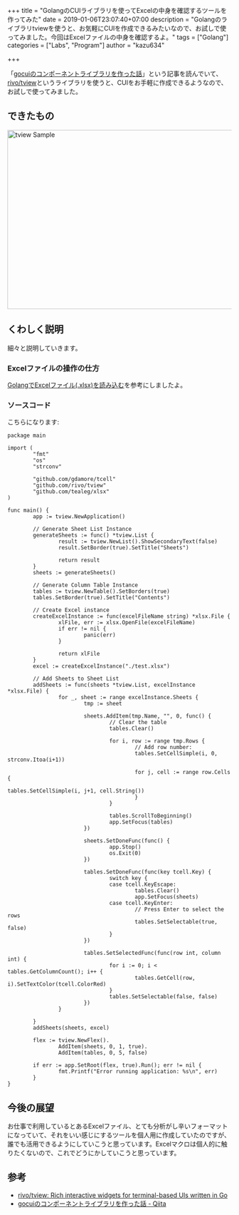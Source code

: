 +++
title = "GolangのCUIライブラリを使ってExcelの中身を確認するツールを作ってみた"
date = 2019-01-06T23:07:40+07:00
description = "Golangのライブラリtviewを使うと、お気軽にCUIを作成できるみたいなので、お試しで使ってみました。今回はExcelファイルの中身を確認するよ。"
tags = ["Golang"]
categories = ["Labs", "Program"]
author = "kazu634"

+++

「[gocuiのコンポーネントライブラリを作った話](https://qiita.com/gorilla0513/items/ea26398e6dfcaf0674c2)」という記事を読んでいて、[rivo/tview](https://github.com/rivo/tview)というライブラリを使うと、CUIをお手軽に作成できるようなので、お試しで使ってみました。

## できたもの
<a data-flickr-embed="true"  href="https://www.flickr.com/photos/42332031@N02/45718165635/in/dateposted/" title="tview Sample"><img src="https://farm5.staticflickr.com/4849/45718165635_328355a940_z.jpg" width="640" height="402" alt="tview Sample"></a><script async src="//embedr.flickr.com/assets/client-code.js" charset="utf-8"></script>

## くわしく説明
細々と説明していきます。

### Excelファイルの操作の仕方
[GolangでExcelファイル\(\.xlsx\)を読み込む](http://localhost:1313/2017/09/03/golang-to-handle-xlsx-files/)を参考にしましたよ。

### ソースコード
こちらになります:

```
package main

import (
        "fmt"
        "os"
        "strconv"

        "github.com/gdamore/tcell"
        "github.com/rivo/tview"
        "github.com/tealeg/xlsx"
)

func main() {
        app := tview.NewApplication()

        // Generate Sheet List Instance
        generateSheets := func() *tview.List {
                result := tview.NewList().ShowSecondaryText(false)
                result.SetBorder(true).SetTitle("Sheets")

                return result
        }
        sheets := generateSheets()

        // Generate Column Table Instance
        tables := tview.NewTable().SetBorders(true)
        tables.SetBorder(true).SetTitle("Contents")

        // Create Excel instance
        createExcelInstance := func(excelFileName string) *xlsx.File {
                xlFile, err := xlsx.OpenFile(excelFileName)
                if err != nil {
                        panic(err)
                }

                return xlFile
        }
        excel := createExcelInstance("./test.xlsx")

        // Add Sheets to Sheet List
        addSheets := func(sheets *tview.List, excelInstance *xlsx.File) {
                for _, sheet := range excelInstance.Sheets {
                        tmp := sheet

                        sheets.AddItem(tmp.Name, "", 0, func() {
                                // Clear the table
                                tables.Clear()

                                for i, row := range tmp.Rows {
                                        // Add row number:
                                        tables.SetCellSimple(i, 0, strconv.Itoa(i+1))

                                        for j, cell := range row.Cells {
                                                tables.SetCellSimple(i, j+1, cell.String())
                                        }
                                }

                                tables.ScrollToBeginning()
                                app.SetFocus(tables)
                        })

                        sheets.SetDoneFunc(func() {
                                app.Stop()
                                os.Exit(0)
                        })

                        tables.SetDoneFunc(func(key tcell.Key) {
                                switch key {
                                case tcell.KeyEscape:
                                        tables.Clear()
                                        app.SetFocus(sheets)
                                case tcell.KeyEnter:
                                        // Press Enter to select the rows
                                        tables.SetSelectable(true, false)
                                }
                        })

                        tables.SetSelectedFunc(func(row int, column int) {
                                for i := 0; i < tables.GetColumnCount(); i++ {
                                        tables.GetCell(row, i).SetTextColor(tcell.ColorRed)
                                }
                                tables.SetSelectable(false, false)
                        })
                }

        }
        addSheets(sheets, excel)

        flex := tview.NewFlex().
                AddItem(sheets, 0, 1, true).
                AddItem(tables, 0, 5, false)

        if err := app.SetRoot(flex, true).Run(); err != nil {
                fmt.Printf("Error running application: %s\n", err)
        }
}
```

## 今後の展望
お仕事で利用しているとあるExcelファイル、とても分析がし辛いフォーマットになっていて、それをいい感じにするツールを個人用に作成していたのですが、誰でも活用できるようにしていこうと思っています。Excelマクロは個人的に触りたくないので、これでどうにかしていこうと思っています。

## 参考
- [rivo/tview: Rich interactive widgets for terminal\-based UIs written in Go](https://github.com/rivo/tview)
- [gocuiのコンポーネントライブラリを作った話 \- Qiita](https://qiita.com/gorilla0513/items/ea26398e6dfcaf0674c2)

